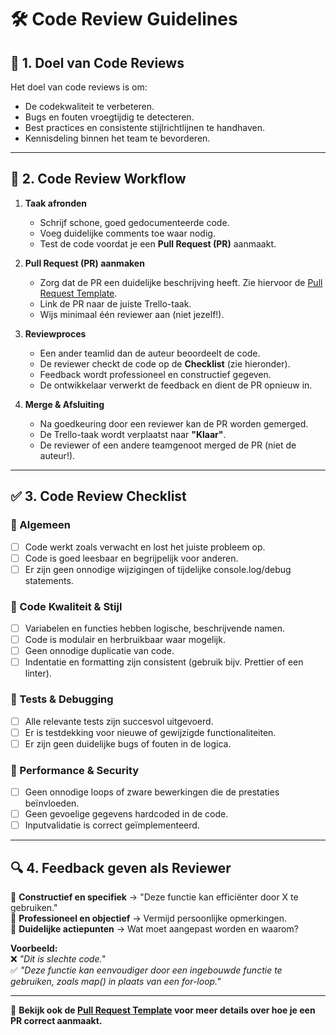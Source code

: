 # 🛠️ Code Review Guidelines

## 📌 1. Doel van Code Reviews  
Het doel van code reviews is om:  
- De codekwaliteit te verbeteren.  
- Bugs en fouten vroegtijdig te detecteren.  
- Best practices en consistente stijlrichtlijnen te handhaven.  
- Kennisdeling binnen het team te bevorderen.  

---

## 🔄 2. Code Review Workflow  
1. **Taak afronden**  
   - Schrijf schone, goed gedocumenteerde code.  
   - Voeg duidelijke comments toe waar nodig.  
   - Test de code voordat je een **Pull Request (PR)** aanmaakt.  

2. **Pull Request (PR) aanmaken**  
   - Zorg dat de PR een duidelijke beschrijving heeft. Zie hiervoor de [Pull Request Template](./PULL_REQUEST_TEMPLATE.md).  
   - Link de PR naar de juiste Trello-taak.  
   - Wijs minimaal één reviewer aan (niet jezelf!).  

3. **Reviewproces**  
   - Een ander teamlid dan de auteur beoordeelt de code.  
   - De reviewer checkt de code op de **Checklist** (zie hieronder).  
   - Feedback wordt professioneel en constructief gegeven.  
   - De ontwikkelaar verwerkt de feedback en dient de PR opnieuw in.  

4. **Merge & Afsluiting**  
   - Na goedkeuring door een reviewer kan de PR worden gemerged.  
   - De Trello-taak wordt verplaatst naar **"Klaar"**.  
   - De reviewer of een andere teamgenoot merged de PR (niet de auteur!).  

---

## ✅ 3. Code Review Checklist  
### 🔹 Algemeen  
- [ ] Code werkt zoals verwacht en lost het juiste probleem op.  
- [ ] Code is goed leesbaar en begrijpelijk voor anderen.  
- [ ] Er zijn geen onnodige wijzigingen of tijdelijke console.log/debug statements.  

### 🔹 Code Kwaliteit & Stijl  
- [ ] Variabelen en functies hebben logische, beschrijvende namen.  
- [ ] Code is modulair en herbruikbaar waar mogelijk.  
- [ ] Geen onnodige duplicatie van code.  
- [ ] Indentatie en formatting zijn consistent (gebruik bijv. Prettier of een linter).  

### 🔹 Tests & Debugging  
- [ ] Alle relevante tests zijn succesvol uitgevoerd.  
- [ ] Er is testdekking voor nieuwe of gewijzigde functionaliteiten.  
- [ ] Er zijn geen duidelijke bugs of fouten in de logica.  

### 🔹 Performance & Security  
- [ ] Geen onnodige loops of zware bewerkingen die de prestaties beïnvloeden.  
- [ ] Geen gevoelige gegevens hardcoded in de code.  
- [ ] Inputvalidatie is correct geïmplementeerd.  

---

## 🔍 4. Feedback geven als Reviewer  
🔹 **Constructief en specifiek** → "Deze functie kan efficiënter door X te gebruiken."  
🔹 **Professioneel en objectief** → Vermijd persoonlijke opmerkingen.  
🔹 **Duidelijke actiepunten** → Wat moet aangepast worden en waarom?  

**Voorbeeld:**  
❌ *"Dit is slechte code."*  
✅ *"Deze functie kan eenvoudiger door een ingebouwde functie te gebruiken, zoals map() in plaats van een for-loop."*  

---

📌 **Bekijk ook de [Pull Request Template](./PULL_REQUEST_TEMPLATE.md) voor meer details over hoe je een PR correct aanmaakt.**
